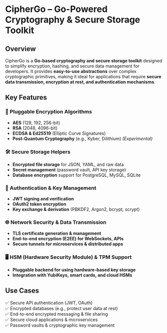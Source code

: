 # CipherGo – Go-Powered Cryptography & Secure Storage Toolkit  

## Overview  
CipherGo is a **Go-based cryptography and secure storage toolkit** designed to simplify encryption, hashing, and secure data management for developers. It provides **easy-to-use abstractions** over complex cryptographic primitives, making it ideal for applications that require **secure data transmission, encryption at rest, and authentication mechanisms**.  

## Key Features  

### 🔐 Pluggable Encryption Algorithms  
- **AES** (128, 192, 256-bit)  
- **RSA** (2048, 4096-bit)  
- **ECDSA & Ed25519** (Elliptic Curve Signatures)  
- **Post-Quantum Cryptography** (e.g., Kyber, Dilithium) *(Experimental)*  

### 🛠 Secure Storage Helpers  
- **Encrypted file storage** for JSON, YAML, and raw data  
- **Secret management** (password vault, API key storage)  
- **Database encryption** support for PostgreSQL, MySQL, SQLite  

### 🔑 Authentication & Key Management  
- **JWT signing and verification**  
- **OAuth2 token encryption**  
- **Key exchange & derivation** (PBKDF2, Argon2, bcrypt, scrypt)  

### 🌐 Network Security & Data Transmission  
- **TLS certificate generation & management**  
- **End-to-end encryption (E2EE) for WebSockets, APIs**  
- **Secure tunnels for microservices & distributed apps**  

### 🖥 HSM (Hardware Security Module) & TPM Support  
- **Pluggable backend for using hardware-based key storage**  
- **Integration with YubiKeys, smart cards, and cloud HSMs**  

## Use Cases  
✅ Secure API authentication (JWT, OAuth)  
✅ Encrypted databases (e.g., protect user data at rest)  
✅ End-to-end encrypted messaging & file sharing  
✅ Secure cloud applications & microservices  
✅ Password vaults & cryptographic key management  
